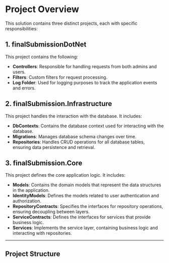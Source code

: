 # Project Overview

This solution contains three distinct projects, each with specific responsibilities:

## 1. **finalSubmissionDotNet**  
   This project contains the following:
   - **Controllers**: Responsible for handling requests from both admins and users.
   - **Filters**: Custom filters for request processing.
   - **Log Folder**: Used for logging purposes to track the application events and errors.

## 2. **finalSubmission.Infrastructure**  
   This project handles the interaction with the database. It includes:
   - **DbContexts**: Contains the database context used for interacting with the database.
   - **Migrations**: Manages database schema changes over time.
   - **Repositories**: Handles CRUD operations for all database tables, ensuring data persistence and retrieval.

## 3. **finalSubmission.Core**  
   This project defines the core application logic. It includes:
   - **Models**: Contains the domain models that represent the data structures in the application.
   - **IdentityModels**: Defines the models related to user authentication and authorization.
   - **RepositoryContracts**: Specifies the interfaces for repository operations, ensuring decoupling between layers.
   - **ServiceContracts**: Defines the interfaces for services that provide business logic.
   - **Services**: Implements the service layer, containing business logic and interacting with repositories.

---

## Project Structure
